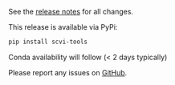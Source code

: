 See the [release notes](https://docs.scvi-tools.org/en/stable/changelog.html) for all changes.

This release is available via PyPi:

```bash
pip install scvi-tools
```

Conda availability will follow (< 2 days typically)

Please report any issues on [GitHub](https://github.com/scverse/scvi-tools).
